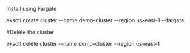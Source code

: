 Install using Fargate

eksctl create cluster --name demo-cluster --region us-east-1 --fargate

#Delete the cluster

eksctl delete cluster --name demo-cluster --region us-east-1
